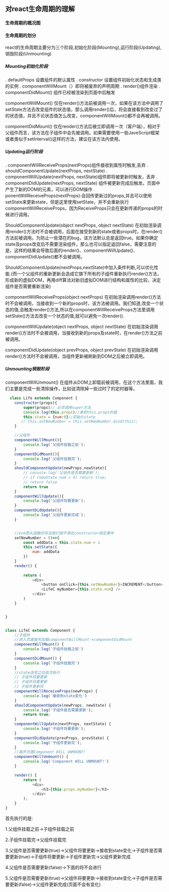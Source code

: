 ## 对react生命周期的理解
#### 生命周期的概况图
#### 生命周期的划分
react的生命周期主要分为三个阶段,初始化阶段(Mounting),运行阶段(Updating),销毁阶段(Unmounting)
##### Mounting初始化阶段
  . defaultProps 设置组件的默认属性
  . constructor 设置组件初始化状态和生成类的实例
  . componentWillMount（）即将被废弃的声明周期
  . render()组件渲染
  . componentDidMount() 组件已经被渲染到页面中后触发

componentWillMount() 仅在render()方法前被调用一次，如果在该方法中调用了setState方法去改变组件的状态值，那么调用render()后，将会直接看到改变过了的状态值，并且不论状态值怎么改变，componentWillMount()都不会再被调用。

componentDidMount() 仅在render()方法后被立即调用一次（客户端），相对于父组件而言，该方法在子组件中会先被调用。如果需要使用一些JaveScript框架或者类似于setInterval()这样的方法，建议在该方法内使用。

##### Updating运行阶段
 . componentWillReceiveProps(nextProps)组件接收到属性时触发,丢弃
 . shouldComponentUpdate(nextProps, nextState)
 . componentWillUpdate(nextProps, nextState)组件即将被更新时触发，丢弃
 . componentDidUpdate(nextProps, nextState) 组件被更新完成后触发。页面中产生了新的DOM的元素，可以进行DOM操作
 . ponentWillReceiveProps(nextProps):会回传更新过的props,并且可以使用setState来更新state，但是这里使用setState，并不会重新执行componentWillReceiveProps，因为ReceiveProps只会在更新传递的props的时候进行调用。


ShouldComponentUpdate(object nextProps, object nextState) 在初始渲染调用render()方法时不会被调用，后面在接受到新的state或者props时，在render()方法前被调用。为防止一些潜在的bug，该方法默认总是返回true。如果你确定state及props改变后不需要渲染组件，那么也可以指定返回false，需要注意的是，这样的结果会导致后面的render()、componentWillUpdate()、componentDidUpdate()都不会被调用。

ShouldComponentUpdate(nextProps,nextState)中加入条件判断,可以优化性能.(而一个父组件的重新更新会造成它旗下所有的子组件重新执行render()方法，形成新的虚拟DOM，再用diff算法对新旧虚拟DOM进行结构和属性的比较，决定组件是否需要重新渲染)

componentWillReceiveProps(object nextProps) 在初始渲染调用render()方法时不会被调用，当接收到一个新的props时，该方法被调用。我们知道,改变一个状态的值,会触发render()方法,所以在componentWillReceiveProps方法里调用setState()方法去改变一个状态的值,就可以避免一次render().

componentWillUpdate(object nextProps, object nextState) 在初始渲染调用render()方法时不会被调用，当接收到新的props及state时，在render()方法之前被调用。

componentDidUpdate(object prevProps, object prevState) 在初始渲染调用render()方法时不会被调用，当组件更新被刷新到DOM之后被立即调用。

##### Unmounting销毁阶段

componentWillUnmount() 在组件从DOM上卸载前被调用，在这个方法里面，我们主要是完成一些清除操作，比如说清除掉一些过时了的定时器等。

```js
  class Life extends Component {
    constructor(props){
        super(props)// 必须调用super方法
        console.log(this.props)//拿到this.props的值
        this.state = {num:0}//初始化state
       // this.setNewNumber = this.setNewNumber.bind(this);
    }

    //父组件
    componentWillMount(){
        console.log('父组件挂载之前');
    }
    componentDidMount(){
        console.log('父组件挂载完');
    }
    shouldComponentUpdate(newProps,newState){
        // console.log('父组件是否需要更新');
        // if (newState.num < 4) return true;
        // return false
        return true
    }
    componentWillUpdate(){
        console.log('父组件将要更新');
    }
    componentDidUpdate(){
        console.log('父组件更新完成');
    }


    //es6箭头函数的写法我们就不用在constructor绑定事件
    setNewNumber = ()=>{
        const addData = this.state.num + 1
        this.setState({
            num: addData
        })
    }
    render() {
        
        return (
            <div>
                <button onClick={this.setNewNumber}>INCREMENT</button>
                <LifeC myNumber={this.state.num} />
            </div>
        )
    }


}


class LifeC extends Component {
    //子组件
    //进入页面首先加载componentWillMount->componentDidMount
    componentWillMount() {
        console.log('子组件挂载之前')
    }
    componentDidMount() {
        console.log('子组件挂载完')
    }
    //state改变之后依次执行
    // 子组件将要更新
    // 子组件将要更新
    // 子组件更新完
    componentWillReceiveProps(newProps) {
        console.log('接收到state变化')
    }
    shouldComponentUpdate(newProps, newState) {
        console.log('子组件是否需要更新');
        return true;
    }
    componentWillUpdate(nextProps, nextState) {
        console.log('子组件将要更新');
    }
    componentDidUpdate(prevProps, prevState) {
        console.log('子组件更新完');
    }
    //离开页面Component WILL UNMOUNT!
    componentWillUnmount() {
        console.log('Component WILL UNMOUNT!')
    }

    render() {
        return (
            <div>
                <h3>{this.props.myNumber}</h3>
            </div>
        );
    }
}
```

首先执行的是:

1.父组件挂载之前->子组件挂载之前

2.子组件挂载完->父组件挂载完

3.父组件是否需要更新(true)->父组件将要更新->接收到state变化->子组件是否需要更新(true)->子组件将要更新->子组件更新完->父组件更新完成

4.父组件是否需要更新(false)->下面的将不会进行

5.父组件是否需要更新(true)->父组件将要更新->接收到state变化->子组件是否需要更新(false)->父组件更新完成(页面不会有变化)




